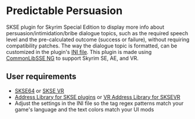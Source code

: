 # Predictable Persuasion
SKSE plugin for Skyrim Special Edition to display more info about persuasion/intimidation/bribe dialogue topics, such as the required speech level and the pre-calculated outcome (success or failure), without requiring compatibility patches.
The way the dialogue topic is formatted, can be customized in the plugin's [INI file](./config/PredictablePersuasion.ini).
This plugin is made using [CommonLibSSE NG](https://github.com/CharmedBaryon/CommonLibSSE-NG) to support Skyrim SE, AE, and VR.

## User requirements

* [SKSE64](https://www.nexusmods.com/skyrimspecialedition/mods/30379) or [SKSE VR](https://www.nexusmods.com/skyrimspecialedition/mods/30457)
* [Address Library for SKSE plugins](https://www.nexusmods.com/skyrimspecialedition/mods/32444) or [VR Address Library for SKSEVR](https://www.nexusmods.com/skyrimspecialedition/mods/58101)
* Adjust the settings in the INI file so the tag regex patterns match your game's language and the text colors match your UI mods